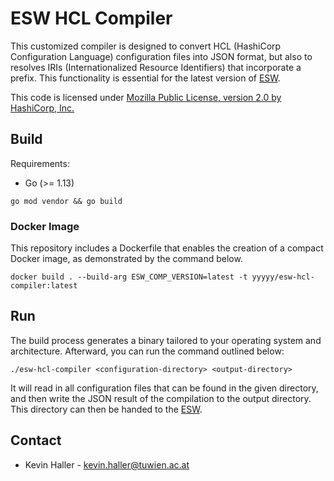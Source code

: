 # ESW HCL Compiler

This customized compiler is designed to convert HCL (HashiCorp Configuration Language) configuration files into
JSON format, but also to resolves IRIs (Internationalized Resource Identifiers) that incorporate a prefix. This
functionality is essential for the latest version of [ESW](https://github.com/khaller93/es-web-app).

This code is licensed under [Mozilla Public License, version 2.0 by HashiCorp, Inc.](https://github.com/hashicorp/hcl/blob/main/LICENSE)

## Build

Requirements:
* Go (>= 1.13)

```
go mod vendor && go build
```

### Docker Image

This repository includes a Dockerfile that enables the creation of a compact Docker image, as demonstrated by the
command below.

```
docker build . --build-arg ESW_COMP_VERSION=latest -t yyyyy/esw-hcl-compiler:latest
```

## Run 

The build process generates a binary tailored to your operating system and architecture. Afterward, you can run the
command outlined below:

```
./esw-hcl-compiler <configuration-directory> <output-directory>
```

It will read in all configuration files that can be found in the given directory, and then write the JSON result of the
compilation to the output directory. This directory can then be handed to the [ESW](https://github.com/khaller93/es-web-app).

## Contact

* Kevin Haller - [kevin.haller@tuwien.ac.at](mailto:kevin.haller@tuwien.ac.at)